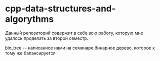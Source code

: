 # cpp-data-structures-and-algorythms

Данный репозиторий содержит в себе всю работу, которую мне удалось проделать за второй семестр. 

bin_tree -- написанное нами на семинаре бинарное дерево, которое к тому же балансируется 
